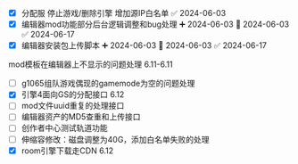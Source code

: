 - [x] 分配服 停止游戏/删除引擎 增加源IP白名单 ✅ 2024-06-03
- [x] 编辑器mod功能部分后台逻辑调整和bug处理 ➕ 2024-06-03 🛫 2024-06-03 ✅ 2024-06-17
- [x] 编辑器安装包上传脚本 ➕ 2024-06-03 🛫 2024-06-03 ✅ 2024-06-17

mod模板在编辑器上不显示的问题处理          6.11-6.11
- [ ] g1065组队游戏偶现的gamemode为空的问题处理
- [x] 引擎4面向GS的分配接口     6.12
- [ ] mod文件uuid重复的处理接口
- [ ] 编辑器资产的MD5查重和上传接口
- [ ] 创作者中心测试轨道功能
- [ ] 伸缩容修改：磁盘调整为40G，添加白名单失败的处理
- [x] room引擎下载走CDN            6.12